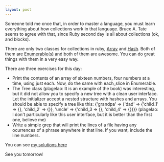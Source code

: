 ```yaml
---
layout: post
---
```


Someone told me once that, in order to master a language, you must learn everything about how collections work in that language. Bruce A. Tate seems to agree with that, since Ruby second day is all about collections (ok, and blocks).

There are only two classes for collections in ruby, [Array](http://www.ruby-doc.org/core/classes/Array.html) and [Hash](http://www.ruby-doc.org/core/classes/Hash.html). Both of them are [Enumerable(s)](http://www.ruby-doc.org/core/classes/Enumerable.html) and both of them are awesome. You can do great things with them in a very easy way.

There are three exercises for this day:

- Print the contents of an array of sixteen numbers, four numbers at a time, using just each. Now, do the same with each_slice in Enumerable.
- The Tree class (plagelao: It is an example of the book) was interesting, but it did not allow you to specify a new tree with a clean user interface. Let the initializer accept a nested structure with hashes and arrays. You should be able to specify a tree like this: {'grandpa' => {'dad' => {'child_1' => {}, 'child_2' => {}}, 'uncle' => {'child_3 => {}, 'child_4' => {}}}}
  (plagelao: I don't particularly like this user interface, but it is better than the first one, believe me)
- Write a simple grep that will print the lines of a file having any ocurrences of a phrase anywhere in that line. If you want, include the line numbers.

You can see [my solutions here](https://github.com/plagelao/7languages7weeks/tree/exercises/ruby/day-2)

See you tomorrow!


